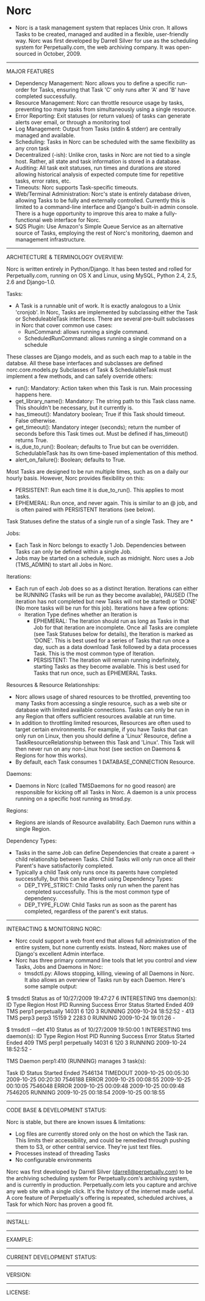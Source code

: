 
<h1>Norc</h1>

 * Norc is a task management system that replaces Unix cron.  It allows Tasks to be created, managed and audited in a flexible, user-friendly way.  Norc was first developed by Darrell Silver for use as the scheduling system for Perpetually.com, the web archiving company.  It was open-sourced in October, 2009.

---------------------------------------
MAJOR FEATURES

 * Dependency Management: Norc allows you to define a specific run-order for Tasks, ensuring that Task 'C' only runs after 'A' and 'B' have completed successfully.
 * Resource Management: Norc can throttle resource usage by tasks, preventing too many tasks from simultaneously using a single resource.
 * Error Reporting: Exit statuses (or return values) of tasks can generate alerts over email, or through a monitoring tool
 * Log Management: Output from Tasks (stdin & stderr) are centrally managed and available.
 * Scheduling: Tasks in Norc can be scheduled with the same flexibility as any cron task
 * Decentralized (-ish): Unlike cron, tasks in Norc are not tied to a single host. Rather, all state and task information is stored in a database.
 * Auditing: All task exit statuses, run times and durations are stored allowing historical analysis of expected compute time for repetitive tasks, error rates, etc.
 * Timeouts: Norc supports Task-specific timeouts.
 * Web/Terminal Administration: Norc's state is entirely database driven, allowing Tasks to be fully and externally controlled.  Currently this is limited to a command-line interface and Django's built-in admin console.  There is a huge opportunity to improve this area to make a fully-functional web interface for Norc.
 * SQS Plugin: Use Amazon's Simple Queue Service as an alternative source of Tasks, employing the rest of Norc's monitoring, daemon and management infrastructure.

---------------------------------------
ARCHITECTURE & TERMINOLOGY OVERVIEW:

Norc is written entirely in Python/Django.  It has been tested and rolled for Perpetually.com, running on OS X and Linux, using MySQL, Python 2.4, 2.5, 2.6 and Django-1.0.


Tasks:
 * A Task is a runnable unit of work. It is exactly analogous to a Unix 'cronjob'.  In Norc, Tasks are implemented by subclassing either the Task or ScheduleableTask interfaces.  There are several pre-built subclasses in Norc that cover common use cases:
   * RunCommand: allows running a single command.
   * ScheduledRunCommand: allows running a single command on a schedule

  These classes are Django models, and as such each map to a table in the databse. All these base interfaces and subclasses are defined norc.core.models.py
  Subclasses of Task & SchedulableTask must implement a few methods, and can safely override others:
   * run(): Mandatory: Action taken when this Task is run. Main processing happens here.
   * get_library_name(): Mandatory: The string path to this Task class name. This shouldn't be necessary, but it currently is.
   * has_timeout(): Mandatory boolean; True if this Task should timeout. False otherwise.
   * get_timeout(): Mandatory integer (seconds); return the number of seconds before this Task times out.  Must be defined if has_timeout() returns True.
   * is_due_to_run(): Boolean; defaults to True but can be overridden.  SchedulableTask has its own time-based implementation of this method.
   * alert_on_failure(): Boolean; defaults to True.

  Most Tasks are designed to be run multiple times, such as on a daily our hourly basis. However, Norc provides flexibility on this:
   * PERSISTENT: Run each time it is due_to_run().  This applies to most tasks.
   * EPHEMERAL: Run once, and never again.  This is similar to an @ job, and is often paired with PERSISTENT Iterations (see below).

  Task Statuses define the status of a single run of a single Task.  They are
   * 

Jobs:
 * Each Task in Norc belongs to exactly 1 Job.  Dependencies between Tasks can only be defined within a single Job.
 * Jobs may be started on a schedule, such as midnight.  Norc uses a Job (TMS_ADMIN) to start all Jobs in Norc.


Iterations:
 * Each run of each Job does so as a distinct Iteration.  Iterations can either be RUNNING (Tasks will be run as they become available), PAUSED (The iteration has not completed but new Tasks will not be started) or 'DONE' (No more tasks will be run for this job).  Iterations have a few options:
   * Iteration Type defines whether an Iteration is 
     * EPHEMERAL: The Iteration should run as long as Tasks in that Job for that iteration are incomplete.  Once all Tasks are complete (see Task Statuses below for details), the Iteration is marked as 'DONE'.  This is best used for a series of Tasks that run once a day, such as a data download Task followed by a data processes Task.  This is the most common type of Iteration.
     * PERSISTENT: The Iteration will remain running indefinitely, starting Tasks as they become available.  This is best used for Tasks that run once, such as EPHEMERAL Tasks.


Resources & Resource Relationships:
 * Norc allows usage of shared resources to be throttled, preventing too many Tasks from accessing a single resource, such as a web site or database with limited available connections.  Tasks can only be run in any Region that offers sufficient resources available at run time.
 * In addition to throttling limited resources, Resources are often used to target certain environments.  For example, if you have Tasks that can only run on Linux, then you should define a 'Linux' Resource, define a TaskResourceRelationship between this Task and 'Linux'.  This Task will then never run on any non-Linux host (see section on Daemons & Regions for how this works).
 * By default, each Task consumes 1 DATABASE_CONNECTION Resource.

Daemons:
 * Daemons in Norc (called TMSDaemons for no good reason) are responsible for kicking off all Tasks in Norc.  A daemon is a unix process running on a specific host running as tmsd.py.


Regions:
 * Regions are islands of Resource availability.  Each Daemon runs within a single Region.


Dependency Types:
 * Tasks in the same Job can define Dependencies that create a parent -> child relationship between Tasks.  Child Tasks will only run once all their Parent's have satisfactorily completed.
 * Typically a child Task only runs once its parents have completed successfully, but this can be altered using Dependency Types:
   * DEP_TYPE_STRICT: Child Tasks only run when the parent has completed successfully.  This is the most common type of dependency.
   * DEP_TYPE_FLOW: Child Tasks run as soon as the parent has completed, regardless of the parent's exit status.

---------------------------------------
INTERACTING & MONITORING NORC:

 * Norc could support a web front end that allows full administration of the entire system, but none currently exists. Instead, Norc makes use of Django's excellent Admin interface.
 * Norc has three primary command line tools that let you control and view Tasks, Jobs and Daemons in Norc:
   * tmsdctl.py: Allows stopping, killing, viewing of all Daemons in Norc.  It also allows an overview of Tasks run by each Daemon.  Here's some sample output:

$ tmsdctl 
Status as of 10/27/2009 19:47:27
6 INTERESTING tms daemon(s):
ID     Type     Region    Host          PID     Running   Success   Error    Status               Started   Ended
409     TMS     perp1     perpetually   14031         6       120       3   RUNNING   2009-10-24 18:52:52       -
413     TMS     perp3     perp3         15159         2      2283       0   RUNNING   2009-10-24 19:01:26       -

$ tmsdctl --det 410
Status as of 10/27/2009 19:50:00
1 INTERESTING tms daemon(s):
ID     Type     Region    Host          PID     Running   Success   Error    Status               Started   Ended
409     TMS     perp1     perpetually   14031         6       120       3   RUNNING   2009-10-24 18:52:52       -

TMS Daemon perp1:410 (RUNNING) manages 3 task(s):

Task ID      Status               Started                 Ended
7546134    TIMEDOUT   2009-10-25 00:05:30   2009-10-25 00:20:30
7546188       ERROR   2009-10-25 00:08:55   2009-10-25 00:10:05
7546048       ERROR   2009-10-25 00:09:48   2009-10-25 00:09:48
7546205     RUNNING   2009-10-25 00:18:54   2009-10-25 00:18:55



---------------------------------------
CODE BASE & DEVELOPMENT STATUS:

Norc is stable, but there are known issues & limitations:
 * Log files are currently stored only on the host on which the Task ran.
   This limits their accessibility, and could be remedied through pushing them to S3, or other central service. They're just text files.
 * Processes instead of threading
   Tasks
 * No configurable environments

Norc was first developed by Darrell Silver (darrell@perpetually.com) to be the archiving scheduling system for Perpetually.com's archiving system, and is currently in production.   Perpetually.com lets you capture and archive any web site with a single click. It's the history of the internet made useful.  A core feature of Perpetually's offering is repeated, scheduled archives, a Task for which Norc has proven a good fit.


---------------------------------------
INSTALL:



---------------------------------------
EXAMPLE:



---------------------------------------
CURRENT DEVELOPMENT STATUS:



---------------------------------------
VERSION:



---------------------------------------
LICENSE:



